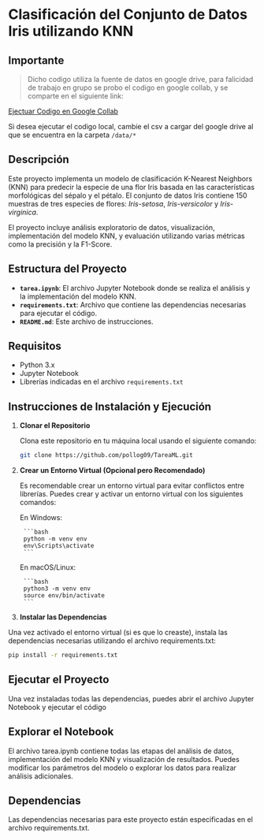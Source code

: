 # Clasificación del Conjunto de Datos Iris utilizando KNN

## Importante
> Dicho codigo utiliza la fuente de datos en google drive, para falicidad de trabajo en grupo se probo el codigo en google collab, y se comparte en el siguiente link:

[Ejectuar Codigo en Google Collab](https://colab.research.google.com/drive/1o-_UP6qAockZVS1_GDxexTmO1LwEs43X?usp=sharing)

Si desea ejecutar el codigo local, cambie el csv a cargar del google drive al que se encuentra en la carpeta `/data/*`

## Descripción
Este proyecto implementa un modelo de clasificación K-Nearest Neighbors (KNN) para predecir la especie de una flor Iris basada en las características morfológicas del sépalo y el pétalo. El conjunto de datos Iris contiene 150 muestras de tres especies de flores: *Iris-setosa*, *Iris-versicolor* y *Iris-virginica*.

El proyecto incluye análisis exploratorio de datos, visualización, implementación del modelo KNN, y evaluación utilizando varias métricas como la precisión y la F1-Score.

## Estructura del Proyecto
- **`tarea.ipynb`**: El archivo Jupyter Notebook donde se realiza el análisis y la implementación del modelo KNN.
- **`requirements.txt`**: Archivo que contiene las dependencias necesarias para ejecutar el código.
- **`README.md`**: Este archivo de instrucciones.

## Requisitos

- Python 3.x
- Jupyter Notebook
- Librerías indicadas en el archivo `requirements.txt`

## Instrucciones de Instalación y Ejecución

1. **Clonar el Repositorio**

   Clona este repositorio en tu máquina local usando el siguiente comando:
   ```bash
   git clone https://github.com/pollog09/TareaML.git
   ```

2. **Crear un Entorno Virtual (Opcional pero Recomendado)**

    Es recomendable crear un entorno virtual para evitar conflictos entre librerías. Puedes crear y activar un entorno virtual con los siguientes comandos:

    En Windows:

        ```bash
        python -m venv env
        env\Scripts\activate
        ```

    En macOS/Linux:

        ```bash
        python3 -m venv env
        source env/bin/activate
        ```

3. **Instalar las Dependencias**

Una vez activado el entorno virtual (si es que lo creaste), instala las dependencias necesarias utilizando el archivo requirements.txt:

```bash
pip install -r requirements.txt
```

## Ejecutar el Proyecto

Una vez instaladas todas las dependencias, puedes abrir el archivo Jupyter Notebook y ejecutar el código


## Explorar el Notebook

El archivo tarea.ipynb contiene todas las etapas del análisis de datos, implementación del modelo KNN y visualización de resultados.
Puedes modificar los parámetros del modelo o explorar los datos para realizar análisis adicionales.

## Dependencias
Las dependencias necesarias para este proyecto están especificadas en el archivo requirements.txt.

